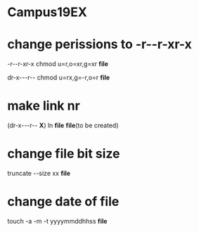 # Campus19EX

# change perissions to -r--r-xr-x
-r--r-xr-x
chmod u=r,o=xr,g=xr **file**

dr-x---r--
chmod u=rx,g=-r,o=r **file**

# make link nr
(dr-x---r-- **X**)
ln **file** **file**(to be created)

# change file bit size
truncate --size xx **file**

# change date of file
touch -a -m -t yyyymmddhhss **file**

